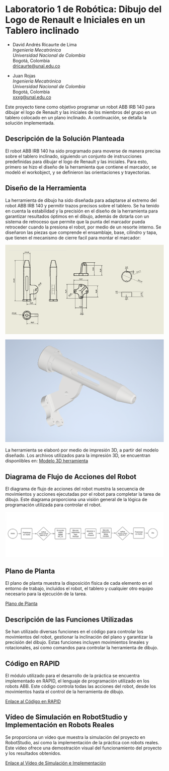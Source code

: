 # Laboratorio 1 de Robótica: Dibujo del Logo de Renault e Iniciales en un Tablero inclinado

- David Andrés Ricaurte de Lima  
  *Ingeniería Mecatrónica*  
  *Universidad Nacional de Colombia*  
  Bogotá, Colombia  
  dricaurte@unal.edu.co

- Juan Rojas  
  *Ingeniería Mecatrónica*  
  *Universidad Nacional de Colombia*  
  Bogotá, Colombia  
  xxxg@unal.edu.co


Este proyecto tiene como objetivo programar un robot ABB IRB 140 para dibujar el logo de Renault y las iniciales de los miembros del grupo en un tablero colocado en un plano inclinado. A continuación, se detalla la solución implementada.

## Descripción de la Solución Planteada

El robot ABB IRB 140 ha sido programado para moverse de manera precisa sobre el tablero inclinado, siguiendo un conjunto de instrucciones predefinidas para dibujar el logo de Renault y las iniciales. Para esto, primero se hizo el diseño de la herramienta que contiene el marcador, se modeló el workobject, y se definieron las orientaciones y trayectorias.

## Diseño de la Herramienta

La herramienta de dibujo ha sido diseñada para adaptarse al extremo del robot ABB IRB 140 y permitir trazos precisos sobre el tablero. Se ha tenido en cuenta la estabilidad y la precisión en el diseño de la herramienta para garantizar resultados óptimos en el dibujo, además de dotarla con un sistema de retroceso que permite que la punta del marcador pueda retroceder cuando la presiona el robot, por medio de un resorte interno.
Se diseñaron las piezas que comprende el ensamblaje, base, cilindro y tapa, que tienen el mecanismo de cierre facil para montar el marcador:

![Plano herramienta](plano.png)

![Herramienta](herramienta.png)

La herramienta se elaboró por medio de impresión 3D, a partir del modelo diseñado. Los archivos utilizados para la impresión 3D, se encuentran disponlibles en:
[Modelo 3D herramienta](https://www.thingiverse.com/thing:6537971)

## Diagrama de Flujo de Acciones del Robot

El diagrama de flujo de acciones del robot muestra la secuencia de movimientos y acciones ejecutadas por el robot para completar la tarea de dibujo. Este diagrama proporciona una visión general de la lógica de programación utilizada para controlar el robot.

![Diagrama de Flujo de Acciones del Robot](diagramaflujo.png)

## Plano de Planta

El plano de planta muestra la disposición física de cada elemento en el entorno de trabajo, incluidos el robot, el tablero y cualquier otro equipo necesario para la ejecución de la tarea.

[Plano de Planta](link_al_plano)

## Descripción de las Funciones Utilizadas

Se han utilizado diversas funciones en el código para controlar los movimientos del robot, gestionar la inclinación del plano y garantizar la precisión del dibujo. Estas funciones incluyen movimientos lineales y rotacionales, así como comandos para controlar la herramienta de dibujo.


## Código en RAPID

El módulo utilizado para el desarrollo de la práctica se encuentra implementado en RAPID, el lenguaje de programación utilizado en los robots ABB. Este código controla todas las acciones del robot, desde los movimientos hasta el control de la herramienta de dibujo.

[Enlace al Código en RAPID](https://github.com/dricaurte29/LAB1_Robotica-2024-1/blob/1e6cc3599e96ed0de572da09085f5021eb06aef4/Module1.mod)

## Vídeo de Simulación en RobotStudio y Implementación en Robots Reales

Se proporciona un vídeo que muestra la simulación del proyecto en RobotStudio, así como la implementación de la práctica con robots reales. Este vídeo ofrece una demostración visual del funcionamiento del proyecto y los resultados obtenidos.

[Enlace al Vídeo de Simulación e Implementación](link_al_vídeo)


